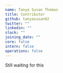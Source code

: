```yaml
---
name: Tanya Susan Thomas
title: Contributor
github: tanyasusan92
twitter: ""
linkedin: ""
slack: ""
joining_date: ""
core: false
intern: false
operations: false
---
```


Still waiting for this
